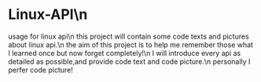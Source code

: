 # Linux-API\n
usage for linux api\n
this project will contain some code texts and pictures about linux api.\n
the aim of this project is to help me remember those what I learned once but now forget completely!\n
I will introduce every api as detailed as possible,and provide code text and code picture.\n
personally I perfer code picture!
